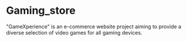 # Gaming_store
"GameXperience" is an e-commerce website project aiming to provide a diverse selection of video games for all gaming devices.
